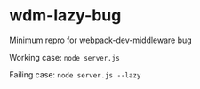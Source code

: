 # wdm-lazy-bug
Minimum repro for webpack-dev-middleware bug

Working case:
`node server.js`

Failing case:
`node server.js --lazy`
